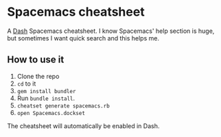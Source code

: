 # Spacemacs cheatsheet

A [Dash](http://kapeli.com/dash) Spacemacs cheatsheet. I know Spacemacs' help section is huge, but sometimes I want quick search and this helps me.

## How to use it

1. Clone the repo
1. `cd` to it
1. `gem install bundler`
1. Run `bundle install`. 
1. `cheatset generate spacemacs.rb`
1. `open Spacemacs.dockset`

The cheatsheet will automatically be enabled in Dash.
